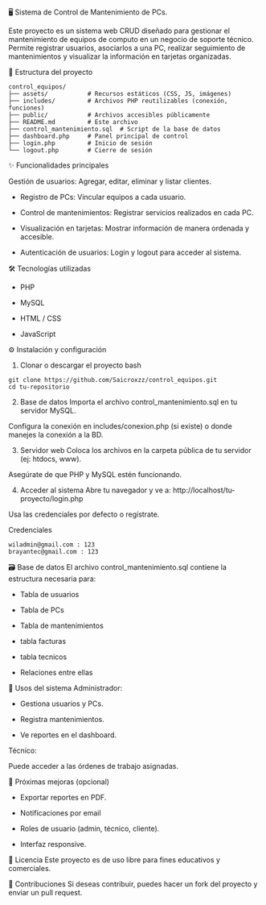 🖥️ Sistema de Control de Mantenimiento de PCs.

Este proyecto es un sistema web CRUD diseñado para gestionar el mantenimiento de equipos de computo en un negocio de soporte técnico. Permite registrar usuarios, asociarlos a una PC, realizar seguimiento de mantenimientos y visualizar la información en tarjetas organizadas.

📁 Estructura del proyecto
````
control_equipos/
├── assets/           # Recursos estáticos (CSS, JS, imágenes)
├── includes/         # Archivos PHP reutilizables (conexión, funciones)
├── public/           # Archivos accesibles públicamente
├── README.md         # Este archivo
├── control_mantenimiento.sql  # Script de la base de datos
├── dashboard.php     # Panel principal de control
├── login.php         # Inicio de sesión
└── logout.php        # Cierre de sesión
````

✨ Funcionalidades principales

Gestión de usuarios: Agregar, editar, eliminar y listar clientes.

- Registro de PCs: Vincular equipos a cada usuario.
  
- Control de mantenimientos: Registrar servicios realizados en cada PC.
  
- Visualización en tarjetas: Mostrar información de manera ordenada y accesible.
  
- Autenticación de usuarios: Login y logout para acceder al sistema.


🛠️ Tecnologías utilizadas
- PHP
  
- MySQL
  
- HTML / CSS
  
- JavaScript
  
⚙️ Instalación y configuración
1. Clonar o descargar el proyecto
bash
````
git clone https://github.com/Saicroxzz/control_equipos.git
cd tu-repositorio
````
2. Base de datos
Importa el archivo control_mantenimiento.sql en tu servidor MySQL.

Configura la conexión en includes/conexion.php (si existe) o donde manejes la conexión a la BD.

3. Servidor web
Coloca los archivos en la carpeta pública de tu servidor (ej: htdocs, www).

Asegúrate de que PHP y MySQL estén funcionando.

4. Acceder al sistema
Abre tu navegador y ve a: http://localhost/tu-proyecto/login.php

Usa las credenciales por defecto o regístrate.

Credenciales
````
wiladmin@gmail.com : 123
brayantec@gmail.com : 123
````

🗃️ Base de datos
El archivo control_mantenimiento.sql contiene la estructura necesaria para:

- Tabla de usuarios
  
- Tabla de PCs
  
- Tabla de mantenimientos
  
- tabla facturas
  
- tabla tecnicos
  
- Relaciones entre ellas

👤 Usos del sistema
Administrador:

- Gestiona usuarios y PCs.

- Registra mantenimientos.

- Ve reportes en el dashboard.

Técnico:

Puede acceder a las órdenes de trabajo asignadas.

🚀 Próximas mejoras (opcional)
- Exportar reportes en PDF.
  
- Notificaciones por email
  
- Roles de usuario (admin, técnico, cliente).
  
- Interfaz responsive.

📄 Licencia
Este proyecto es de uso libre para fines educativos y comerciales.

🤝 Contribuciones
Si deseas contribuir, puedes hacer un fork del proyecto y enviar un pull request.
